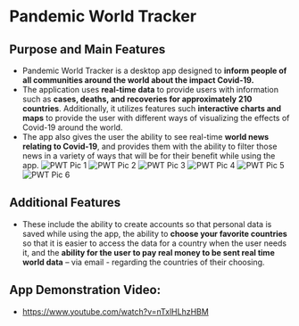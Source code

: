 # Pandemic World Tracker

## Purpose and Main Features
- Pandemic World Tracker is a desktop app designed to **inform people of all communities around the world about the impact Covid-19.**
- The application uses **real-time data** to provide users with information such as **cases, deaths, and recoveries for approximately 210 countries**. Additionally, it utilizes features such **interactive charts and maps** to provide the user with different ways of visualizing the effects of Covid-19 around the world. 
- The app also gives the user the ability to see real-time **world news relating to Covid-19**, and provides them with the ability to filter those news in a variety of ways that will be for their benefit while using the app.
![PWT Pic 1](https://user-images.githubusercontent.com/84081765/210266409-c7c23143-3fd7-4a74-810c-90acc77e5e7b.png)
![PWT Pic 2](https://user-images.githubusercontent.com/84081765/210266438-9cca9cbb-7e55-4be9-b271-fb1cc143f94c.png)
![PWT Pic 3](https://user-images.githubusercontent.com/84081765/210266439-c928077a-720e-4c5c-8405-7b82a9ace318.png)
![PWT Pic 4](https://user-images.githubusercontent.com/84081765/210266443-4ed95fad-9bd7-47b0-9ce4-f05fb29ad9ae.png)
![PWT Pic 5](https://user-images.githubusercontent.com/84081765/210266445-38ea40db-bddc-451e-a1a6-a52d068ef7b8.png)
![PWT Pic 6](https://user-images.githubusercontent.com/84081765/210266448-c278faaf-b452-4c41-8343-6ddd87393bdb.png)

## Additional Features
- These include the ability to create accounts so that personal data is saved while using the app, the ability to **choose your favorite countries** so that it is easier to access the data for a country when the user needs it, and the **ability for the user to pay real money to be sent real time world data** – via email - regarding the countries of their choosing.

## App Demonstration Video: 
- https://www.youtube.com/watch?v=nTxlHLhzHBM
